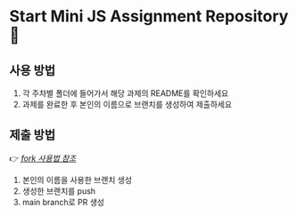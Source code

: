 # Start Mini JS Assignment Repository 🤡 

## 사용 방법

1. 각 주차별 폴더에 들어가서 해당 과제의 README를 확인하세요
2. 과제를 완료한 후 본인의 이름으로 브랜치를 생성하여 제출하세요

## 제출 방법

👉 [*fork 사용법 참조*](https://www.notion.so/fork-24777fcef9d380d0b78bf8538f337fff)

1. 본인의 이름을 사용한 브랜치 생성
2. 생성한 브랜치를 push
3. main branch로 PR 생성